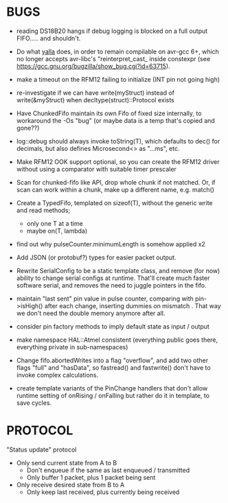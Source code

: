 BUGS
====
 - reading DS18B20 hangs if debug logging is blocked on a full output FIFO..... and shouldn't.
 - Do what [yalla](https://github.com/chrism333/yalla/blob/master/include/yalla/device/atmega8/avr/io.hpp) does,
   in order to remain compilable on avr-gcc 6+, which no longer accepts avr-libc's "reinterpret_cast_ inside
   constexpr (see https://gcc.gnu.org/bugzilla/show_bug.cgi?id=63715).
 - make a timeout on the RFM12 failing to initialize (INT pin not going high)
 - re-investigate if we can have write(myStruct) instead of write(&myStruct) when decltype(struct)::Protocol exists 
 - Have ChunkedFifo maintain its own Fifo of fixed size internally, to workaround the -Os "bug"
   (or maybe data is a temp that's copied and gone??)
 - log::debug should always invoke toString(T), which defaults to dec() for decimals,
   but also defines Microsecond<> as "...ms", etc.
 - Make RFM12 OOK support optional, so you can create the RFM12 driver without 
   using a comparator with suitable timer prescaler
 - Scan for chunked-fifo like API, drop whole chunk if not matched. 
      Or, if scan can work within a chunk, make up a different name, e.g. match()
      
 - Create a TypedFifo, templated on sizeof(T), without the generic write and read methods; 
    * only one T at a time
    * maybe on(T, lambda)
 - find out why pulseCounter.minimumLength is somehow applied x2
-  Add JSON (or protobuf?) types for easier packet output.
     
 - Rewrite SerialConfig to be a static template class, and remove (for now) ability to change serial configs at
   runtime. That'll create much faster software serial, and removes the need to juggle pointers in the fifo.
  
 - maintain "last sent" pin value in pulse counter, comparing with pin->isHigh() after each change, inserting dummies on mismatch
   . That way we don't need the double memory anymore after all.
 - consider pin factory methods to imply default state as input / output
 - make namespace HAL::Atmel consistent (everything public goes there, everything private in sub-namespaces)

- Change fifo.abortedWrites into a flag "overflow", and add two other flags "full" and "hasData", so
  fastread() and fastwrite() don't have to invoke complex calculations.
- create template variants of the PinChange handlers that don't allow runtime setting of onRising / onFalling
  but rather do it in template, to save cycles.
  
PROTOCOL
========
"Status update" protocol

   - Only send current state from A to B
      - Don't enqueue if the same as last enqueued / transmitted
      - Only buffer 1 packet, plus 1 packet being sent
   - Only receive desired state from B to A
      - Only keep last received, plus currently being received
      